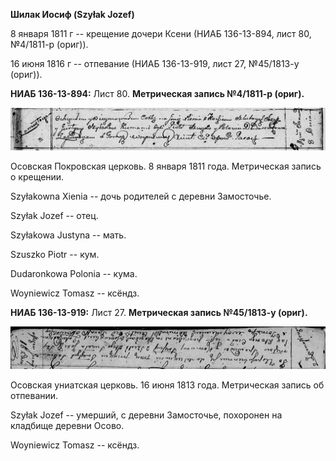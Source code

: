 **Шилак Иосиф (Szyłak Jozef)**

8 января 1811 г -- крещение дочери Ксени (НИАБ 136-13-894, лист 80,
№4/1811-р (ориг)).

16 июня 1816 г -- отпевание (НИАБ 136-13-919, лист 27, №45/1813-у
(ориг)).

**НИАБ 136-13-894:** Лист 80. **Метрическая запись №4/1811-р (ориг).**

![](./media/13be2e9454c821055bf90f0c49795394cffe2f54.png)

Осовская Покровская церковь. 8 января 1811 года. Метрическая запись о
крещении.

Szyłakowna Xienia -- дочь родителей с деревни Замосточье.

Szyłak Jozef -- отец.

Szyłakowa Justyna -- мать.

Szuszko Piotr -- кум.

Dudaronkowa Polonia -- кума.

Woyniewicz Tomasz -- ксёндз.

**НИАБ 136-13-919:** Лист 27. **Метрическая запись №45/1813-у (ориг).**

![](./media/0a452581bd169bb6dc0bb21c7e298005090da225.png)

Осовская униатская церковь. 16 июня 1813 года. Метрическая запись об
отпевании.

Szyłak Jozef -- умерший, с деревни Замосточье, похоронен на кладбище
деревни Осово.

Woyniewicz Tomasz -- ксёндз.
